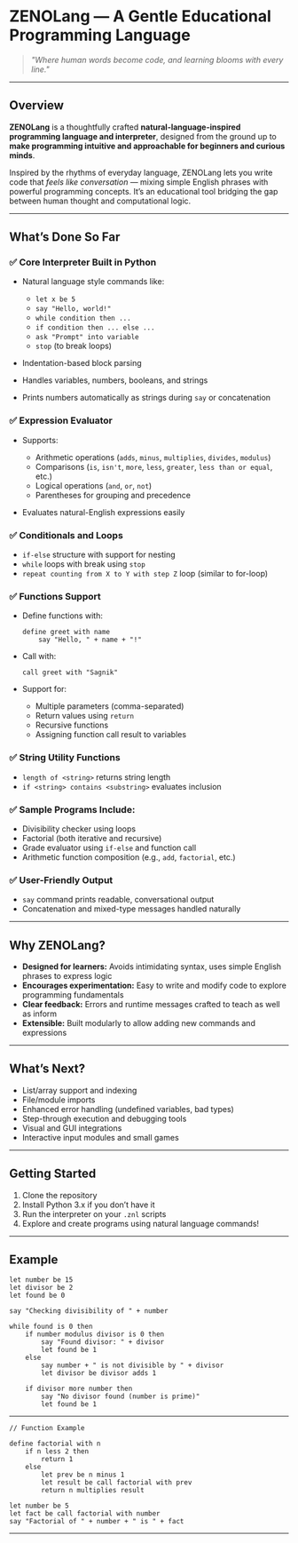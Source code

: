 # ZENOLang — A Gentle Educational Programming Language

> *"Where human words become code,
> and learning blooms with every line."*

---

## Overview

**ZENOLang** is a thoughtfully crafted **natural-language-inspired programming language and interpreter**, designed from the ground up to **make programming intuitive and approachable for beginners and curious minds**.

Inspired by the rhythms of everyday language, ZENOLang lets you write code that *feels like conversation* — mixing simple English phrases with powerful programming concepts. It’s an educational tool bridging the gap between human thought and computational logic.

---

## What’s Done So Far

### ✅ Core Interpreter Built in Python

* Natural language style commands like:

  * `let x be 5`
  * `say "Hello, world!"`
  * `while condition then ...`
  * `if condition then ... else ...`
  * `ask "Prompt" into variable`
  * `stop` (to break loops)
* Indentation-based block parsing
* Handles variables, numbers, booleans, and strings
* Prints numbers automatically as strings during `say` or concatenation

### ✅ Expression Evaluator

* Supports:

  * Arithmetic operations (`adds`, `minus`, `multiplies`, `divides`, `modulus`)
  * Comparisons (`is`, `isn't`, `more`, `less`, `greater`, `less than or equal`, etc.)
  * Logical operations (`and`, `or`, `not`)
  * Parentheses for grouping and precedence
* Evaluates natural-English expressions easily

### ✅ Conditionals and Loops

* `if-else` structure with support for nesting
* `while` loops with break using `stop`
* `repeat counting from X to Y with step Z` loop (similar to for-loop)

### ✅ Functions Support

* Define functions with:

  ```zeno
  define greet with name
      say "Hello, " + name + "!"
  ```
* Call with:

  ```zeno
  call greet with "Sagnik"
  ```
* Support for:

  * Multiple parameters (comma-separated)
  * Return values using `return`
  * Recursive functions
  * Assigning function call result to variables

### ✅ String Utility Functions

* `length of <string>` returns string length
* `if <string> contains <substring>` evaluates inclusion

### ✅ Sample Programs Include:

* Divisibility checker using loops
* Factorial (both iterative and recursive)
* Grade evaluator using `if-else` and function call
* Arithmetic function composition (e.g., `add`, `factorial`, etc.)

### ✅ User-Friendly Output

* `say` command prints readable, conversational output
* Concatenation and mixed-type messages handled naturally

---

## Why ZENOLang?

* **Designed for learners:** Avoids intimidating syntax, uses simple English phrases to express logic
* **Encourages experimentation:** Easy to write and modify code to explore programming fundamentals
* **Clear feedback:** Errors and runtime messages crafted to teach as well as inform
* **Extensible:** Built modularly to allow adding new commands and expressions

---

## What’s Next?

* List/array support and indexing
* File/module imports
* Enhanced error handling (undefined variables, bad types)
* Step-through execution and debugging tools
* Visual and GUI integrations
* Interactive input modules and small games

---

## Getting Started

1. Clone the repository
2. Install Python 3.x if you don’t have it
3. Run the interpreter on your `.znl` scripts
4. Explore and create programs using natural language commands!

---

## Example

```zeno
let number be 15
let divisor be 2
let found be 0

say "Checking divisibility of " + number

while found is 0 then
    if number modulus divisor is 0 then
        say "Found divisor: " + divisor
        let found be 1
    else
        say number + " is not divisible by " + divisor
        let divisor be divisor adds 1

    if divisor more number then
        say "No divisor found (number is prime)"
        let found be 1
```

---

```zeno
// Function Example

define factorial with n
    if n less 2 then
        return 1
    else
        let prev be n minus 1
        let result be call factorial with prev
        return n multiplies result

let number be 5
let fact be call factorial with number
say "Factorial of " + number + " is " + fact
```

---
